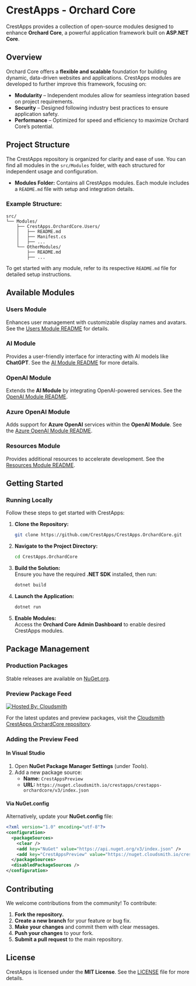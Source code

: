 # CrestApps - Orchard Core

CrestApps provides a collection of open-source modules designed to enhance **Orchard Core**, a powerful application framework built on **ASP.NET Core**.  

## Overview

Orchard Core offers a **flexible and scalable** foundation for building dynamic, data-driven websites and applications. CrestApps modules are developed to further improve this framework, focusing on:  

- **Modularity** – Independent modules allow for seamless integration based on project requirements.  
- **Security** – Designed following industry best practices to ensure application safety.  
- **Performance** – Optimized for speed and efficiency to maximize Orchard Core’s potential.  

## Project Structure

The CrestApps repository is organized for clarity and ease of use. You can find all modules in the `src/Modules` folder, with each structured for independent usage and configuration.  

- **Modules Folder:**
  Contains all CrestApps modules. Each module includes a `README.md` file with setup and integration details.  

### Example Structure:
```
src/
└── Modules/
    ├── CrestApps.OrchardCore.Users/
    │   ├── README.md
    │   ├── Manifest.cs
    │   ├── ...
    └── OtherModules/
        ├── README.md
        ├── ...
```

To get started with any module, refer to its respective `README.md` file for detailed setup instructions.  

## Available Modules

### Users Module
Enhances user management with customizable display names and avatars. See the [Users Module README](src/Modules/CrestApps.OrchardCore.Users/README.md) for details.  

### AI Module
Provides a user-friendly interface for interacting with AI models like **ChatGPT**. See the [AI Module README](src/Modules/CrestApps.OrchardCore.AI/README.md) for more details.  

### OpenAI Module
Extends the **AI Module** by integrating OpenAI-powered services. See the [OpenAI Module README](src/Modules/CrestApps.OrchardCore.OpenAI/README.md).  

### Azure OpenAI Module
Adds support for **Azure OpenAI** services within the **OpenAI Module**. See the [Azure OpenAI Module README](src/Modules/CrestApps.OrchardCore.OpenAI.Azure/README.md).  

### Resources Module
Provides additional resources to accelerate development. See the [Resources Module README](src/Modules/CrestApps.OrchardCore.Resources/README.md).  

## Getting Started

### Running Locally

Follow these steps to get started with CrestApps:  

1. **Clone the Repository:**  
    ```sh
    git clone https://github.com/CrestApps/CrestApps.OrchardCore.git
    ```  

2. **Navigate to the Project Directory:**  
    ```sh
    cd CrestApps.OrchardCore
    ```  

3. **Build the Solution:**  
    Ensure you have the required **.NET SDK** installed, then run:  
    ```sh
    dotnet build
    ```  

4. **Launch the Application:**  
    ```sh
    dotnet run
    ```  

5. **Enable Modules:**  
   Access the **Orchard Core Admin Dashboard** to enable desired CrestApps modules.  

## Package Management 

### Production Packages
Stable releases are available on [NuGet.org](https://www.nuget.org/).  

### Preview Package Feed
[![Hosted By: Cloudsmith](https://img.shields.io/badge/OSS%20hosting%20by-cloudsmith-blue?logo=cloudsmith&style=for-the-badge)](https://cloudsmith.com)  

For the latest updates and preview packages, visit the [Cloudsmith CrestApps OrchardCore repository](https://cloudsmith.io/~crestapps/repos/crestapps-orchardcore).  

### Adding the Preview Feed

#### In Visual Studio 
1. Open **NuGet Package Manager Settings** (under *Tools*).  
2. Add a new package source:  
   - **Name:** `CrestAppsPreview`  
   - **URL:** `https://nuget.cloudsmith.io/crestapps/crestapps-orchardcore/v3/index.json`  

#### Via NuGet.config
Alternatively, update your **NuGet.config** file:  

```xml
<?xml version="1.0" encoding="utf-8"?>
<configuration>
  <packageSources>
    <clear />
    <add key="NuGet" value="https://api.nuget.org/v3/index.json" />
    <add key="CrestAppsPreview" value="https://nuget.cloudsmith.io/crestapps/crestapps-orchardcore/v3/index.json" />
  </packageSources>
  <disabledPackageSources />
</configuration>
```

## Contributing

We welcome contributions from the community! To contribute:  

1. **Fork the repository.**  
2. **Create a new branch** for your feature or bug fix.  
3. **Make your changes** and commit them with clear messages.  
4. **Push your changes** to your fork.  
5. **Submit a pull request** to the main repository.  

## License

CrestApps is licensed under the **MIT License**. See the [LICENSE](https://github.com/git/git-scm.com/blob/main/MIT-LICENSE.txt) file for more details.  
